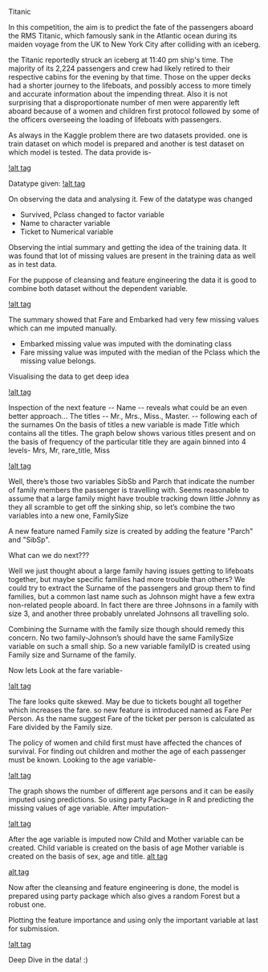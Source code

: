 Titanic

In this competition, the aim is to predict the fate of the passengers aboard the RMS Titanic, which famously sank in the Atlantic ocean during its maiden voyage from the UK to New York City after colliding with an iceberg.

the Titanic reportedly struck an iceberg at 11:40 pm ship's time. The majority of its 2,224 passengers and crew had likely retired to their respective cabins for the evening by that time. Those on the upper decks had a shorter journey to the lifeboats, and possibly access to more timely and accurate information about the impending threat. Also it is not surprising that a disproportionate number of men were apparently left aboard because of a women and children first protocol followed by some of the officers overseeing the loading of lifeboats with passengers.

As always in the Kaggle problem there are two datasets provided. one is train dataset on which model is prepared and another is test dataset on which model is tested. The data provide is-

[!alt tag](https://raw.github.com/thefiercedemon/kaggle-/blob/master/titanic/data.PNG)

Datatype given: 
[!alt tag](https://github.com/thefiercedemon/kaggle-/blob/master/titanic/data%20type.PNG)

On observing the data and analysing it. Few of the datatype was changed
- Survived, Pclass changed to factor variable
- Name to character variable
- Ticket to Numerical variable

Observing the intial summary and getting the idea of the training data. It was found that lot of missing values are present in the training data as well as in test data.

For the puppose of cleansing and feature engineering the data it is good to combine both dataset without the dependent variable.

[!alt tag](https://github.com/thefiercedemon/kaggle-/blob/master/titanic/summary.PNG)

The summary showed that Fare and Embarked had very few missing values which can me imputed manually.
- Embarked missing value was imputed with the dominating class
- Fare missing value was imputed with the median of the Pclass which the missing value belongs.

Visualising the data to get deep idea

[!alt tag](https://github.com/thefiercedemon/kaggle-/blob/master/titanic/visual.png)

Inspection of the next feature -- Name -- reveals what could be an even better approach...
The titles -- Mr., Mrs., Miss., Master. -- following each of the surnames
On the basis of titles a new variable is made Title which contains all the titles.
The graph below shows various titles present and on the basis of frequency of the particular title they are again binned into 4 levels-
    Mrs, Mr, rare_title, Miss
    
[!alt tag](https://github.com/thefiercedemon/kaggle-/blob/master/titanic/Title_count.png)

Well, there’s those two variables SibSb and Parch that indicate the number of family members the passenger is travelling with. Seems reasonable to assume that a large family might have trouble tracking down little Johnny as they all scramble to get off the sinking ship, so let’s combine the two variables into a new one, FamilySize

A new feature named Family size is created by adding the feature "Parch" and "SibSp".

What can we do next???

Well we just thought about a large family having issues getting to lifeboats together, but maybe specific families had more trouble than others? We could try to extract the Surname of the passengers and group them to find families, but a common last name such as Johnson might have a few extra non-related people aboard. In fact there are three Johnsons in a family with size 3, and another three probably unrelated Johnsons all travelling solo.

Combining the Surname with the family size though should remedy this concern. No two family-Johnson’s should have the same FamilySize variable on such a small ship. So a new variable familyID is created using Family size and Surname of the family.

Now lets Look at the fare variable-

[!alt tag](https://github.com/thefiercedemon/kaggle-/blob/master/titanic/fare_freq.png)

The fare looks quite skewed. May be due to tickets bought all together which increases the fare.
so new feature is introduced named as Fare Per Person. As the name suggest Fare of the ticket per person is calculated as Fare divided by the Family size.

The policy of women and child first must have affected the chances of survival.
For finding out children and mother the age of each passenger must be known. Looking to the age variable-

[!alt tag](https://github.com/thefiercedemon/kaggle-/blob/master/titanic/age-count.png)

The graph shows the number of different age persons and it can be easily imputed using predictions. So using party Package in R and predicting the missing values of age variable.
After imputation-

[!alt tag](https://github.com/thefiercedemon/kaggle-/blob/master/titanic/imputedage-freq.png)

After the age variable is imputed now Child and Mother variable can be created.
Child variable is created on the basis of age
Mother variable is created on the basis of sex, age and title.
[alt tag](https://github.com/thefiercedemon/kaggle-/blob/master/titanic/child.png)

[alt tag](https://github.com/thefiercedemon/kaggle-/blob/master/titanic/mother.png)


Now after the cleansing and feature engineering is done, the model is prepared using party package which also gives a random Forest but a robust one.

Plotting the feature importance and using only the important variable at last for submission.

[!alt tag](https://github.com/thefiercedemon/kaggle-/blob/master/titanic/variable_importance.png)

Deep Dive in the data! :)







